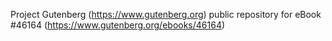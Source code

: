 Project Gutenberg (https://www.gutenberg.org) public repository for eBook #46164 (https://www.gutenberg.org/ebooks/46164)
